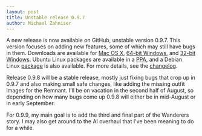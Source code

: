 ```yaml
---
layout: post
title: Unstable release 0.9.7
author: Michael Zahniser
---
```

A new release is now available on GitHub, unstable version 0.9.7. This version focuses on adding new features, some of which may still have bugs in them. Downloads are available for [Mac OS X](https://github.com/endless-sky/endless-sky/releases/download/v0.9.7/endless-sky-macosx-0.9.7.dmg), [64-bit Windows](https://github.com/endless-sky/endless-sky/releases/download/v0.9.7/endless-sky-win64-0.9.7.zip), and [32-bit Windows](https://github.com/endless-sky/endless-sky/releases/download/v0.9.7/endless-sky-win32-0.9.7.zip). Ubuntu Linux packages are available in a [PPA](https://launchpad.net/~mzahniser/+archive/ubuntu/endless-sky), and a Debian Linux [package](https://mentors.debian.net/package/endless-sky) is also available. For more details, see the [changelog](https://github.com/endless-sky/endless-sky/blob/master/changelog).

Release 0.9.8 will be a stable release, mostly just fixing bugs that crop up in 0.9.7 and also making small safe changes, like adding the missing outfit images for the Remnant. I'll be on vacation in the second half of August, so depending on how many bugs come up 0.9.8 will either be in mid-August or in early September.

For 0.9.9, my main goal is to add the third and final part of the Wanderers story. I may also get around to the AI overhaul that I've been meaning to do for a while.
